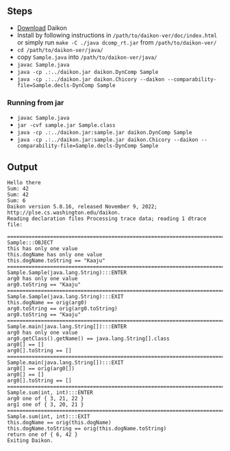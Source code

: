 ## Steps
- [Download](http://plse.cs.washington.edu/daikon/download/) Daikon
- Install by following instructions in `/path/to/daikon-ver/doc/index.html` or simply run `make -C ./java dcomp_rt.jar` from `/path/to/daikon-ver/`
- `cd /path/to/daikon-ver/java/`
- copy `Sample.java` into `/path/to/daikon-ver/java/`
- `javac Sample.java`
- `java -cp .:../daikon.jar daikon.DynComp Sample`
- `java -cp .:../daikon.jar daikon.Chicory --daikon --comparability-file=Sample.decls-DynComp Sample`

### Running from jar
- `javac Sample.java`
- `jar -cvf sample.jar Sample.class`
- `java -cp .:../daikon.jar:sample.jar daikon.DynComp Sample`
- `java -cp .:../daikon.jar:sample.jar daikon.Chicory --daikon --comparability-file=Sample.decls-DynComp Sample`

## Output
```
Hello there
Sum: 42
Sum: 42
Sum: 6
Daikon version 5.8.16, released November 9, 2022; http://plse.cs.washington.edu/daikon.
Reading declaration files Processing trace data; reading 1 dtrace file:

===========================================================================
Sample:::OBJECT
this has only one value
this.dogName has only one value
this.dogName.toString == "Kaaju"
===========================================================================
Sample.Sample(java.lang.String):::ENTER
arg0 has only one value
arg0.toString == "Kaaju"
===========================================================================
Sample.Sample(java.lang.String):::EXIT
this.dogName == orig(arg0)
arg0.toString == orig(arg0.toString)
arg0.toString == "Kaaju"
===========================================================================
Sample.main(java.lang.String[]):::ENTER
arg0 has only one value
arg0.getClass().getName() == java.lang.String[].class
arg0[] == []
arg0[].toString == []
===========================================================================
Sample.main(java.lang.String[]):::EXIT
arg0[] == orig(arg0[])
arg0[] == []
arg0[].toString == []
===========================================================================
Sample.sum(int, int):::ENTER
arg0 one of { 3, 21, 22 }
arg1 one of { 3, 20, 21 }
===========================================================================
Sample.sum(int, int):::EXIT
this.dogName == orig(this.dogName)
this.dogName.toString == orig(this.dogName.toString)
return one of { 6, 42 }
Exiting Daikon.
```
